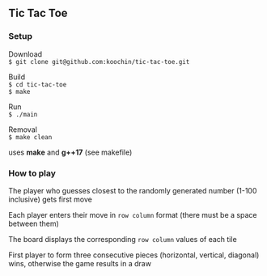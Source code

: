 ## Tic Tac Toe
### Setup  
Download  
`$ git clone git@github.com:koochin/tic-tac-toe.git`  
  
Build  
`$ cd tic-tac-toe`  
`$ make`
  
Run  
`$ ./main`  
  
Removal  
`$ make clean`  
  
uses **make** and **g++17** (see makefile)  
  
### How to play
The player who guesses closest to the randomly generated number (1-100 inclusive) gets first move  
  
Each player enters their move in `row column` format (there must be a space between them)  
  
The board displays the corresponding `row column` values of each tile  
  
First player to form three consecutive pieces (horizontal, vertical, diagonal) wins, otherwise the game results in a draw    
  
  

